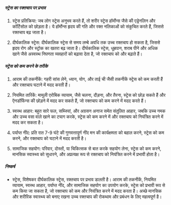 ##### स्ट्रेस का रक्तचाप पर प्रभाव

1. स्ट्रेस प्रतिक्रिया: जब लोग स्ट्रेस अनुभव करते हैं, तो शरीर स्ट्रेस हॉर्मोन्स जैसे की एड्रेनलिन और कॉर्टिसोल को छोड़ता है। ये हॉर्मोन्स हृदय की गति और रक्त नलिकाओं को संकुचित करते हैं, जिससे रक्तचाप बढ़ जाता है।

2. दीर्घकालिक स्ट्रेस: दीर्घकालिक स्ट्रेस से समय लम्बे अवधि तक उच्च रक्तचाप हो सकता है, जिससे हृदय रोग और स्ट्रोक का खतरा बढ़ जाता है। दीर्घकालिक स्ट्रेस, धूम्रपान, शराब पीने और अधिक खाने जैसे अस्वस्थ निपणता व्यवहारों को बढ़ावा देता है, जो रक्तचाप को और बढ़ाते हैं।

##### स्ट्रेस को कम करने के तरीके

1. आराम की तकनीकें: गहरी सांस लेने, ध्यान, योग, और ताई ची जैसी तकनीकें स्ट्रेस को कम करती हैं और रक्तचाप घटाने में मदद करती हैं।

2. नियमित तारिकें: मामूली एरोबिक व्यायाम, जैसे चलना, दौड़ना, और तैरना, स्ट्रेस को छोड़ सकते हैं और ऍनडॉर्फिन्स की छोड़ने में मदद कर सकते हैं, जो रक्तचाप को कम करने में मदद करते हैं।

3. स्वस्थ आहार: बहुत सारे फल, सब्जियां, और अग्रसन अनाज समेत संतुलित आहार, जबकि उच्च नमक और उच्च वसा वाले खाने का ट्याग करके, स्ट्रेस को कम करने में और रक्तचाप को नियंत्रित करने में मदद कर सकता है।

4. पर्याप्त नींद: प्रति रात 7-9 घंटे की गुणवत्तापूर्ण नींद मन की कार्यक्षमता को बहाल करने, स्ट्रेस को कम करने, और रक्तचाप को घटाने में मदद करती है।

5. सामाजिक सहयोग: परिवार, दोस्तों, या चिकित्सक से बात करके सहयोग लेना, स्ट्रेस को कम करने, मानसिक स्वास्थ्य को सुधारने, और अप्रत्यक्ष रूप से रक्तचाप को नियंत्रित करने में प्रभावी होता है।

##### निष्कर्ष
* स्ट्रेस, विशेषकर दीर्घकालिक स्ट्रेस, रक्तचाप पर प्रभाव डालती है। आराम की तकनीकें, नियमित व्यायाम, स्वस्थ आहार, पर्याप्त नींद, और सामाजिक सहयोग का उपयोग करके, स्ट्रेस को प्रभावी रूप से कम किया जा सकता है, जो रक्तचाप को कम और नियंत्रित करने में मदद करता है। अच्छे मानसिक और शरीरिक स्वास्थ्य को बनाए रखना उच्च रक्तचाप की रोकथाम और प्रबंधन के लिए महत्वपूर्ण है।